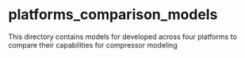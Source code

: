 # platforms_comparison_models
This directory contains models for developed across four platforms to compare their capabilities for compressor modeling
